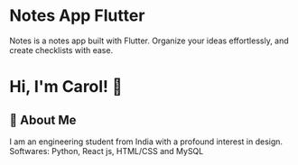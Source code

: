 
# Notes App Flutter

Notes is a notes app built with Flutter. Organize your ideas effortlessly, and create checklists with ease. 

# Hi, I'm Carol! 👋


## 🚀 About Me
I am an engineering student from India with a profound interest in design. Softwares: Python, React js, HTML/CSS and MySQL
